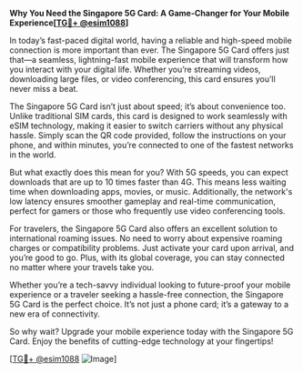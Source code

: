 **Why You Need the Singapore 5G Card: A Game-Changer for Your Mobile Experience[[TG💪+ @esim1088](https://t.me/s/esim1088)]**

In today’s fast-paced digital world, having a reliable and high-speed mobile connection is more important than ever. The Singapore 5G Card offers just that—a seamless, lightning-fast mobile experience that will transform how you interact with your digital life. Whether you’re streaming videos, downloading large files, or video conferencing, this card ensures you’ll never miss a beat.

The Singapore 5G Card isn’t just about speed; it’s about convenience too. Unlike traditional SIM cards, this card is designed to work seamlessly with eSIM technology, making it easier to switch carriers without any physical hassle. Simply scan the QR code provided, follow the instructions on your phone, and within minutes, you’re connected to one of the fastest networks in the world.

But what exactly does this mean for you? With 5G speeds, you can expect downloads that are up to 10 times faster than 4G. This means less waiting time when downloading apps, movies, or music. Additionally, the network's low latency ensures smoother gameplay and real-time communication, perfect for gamers or those who frequently use video conferencing tools.

For travelers, the Singapore 5G Card also offers an excellent solution to international roaming issues. No need to worry about expensive roaming charges or compatibility problems. Just activate your card upon arrival, and you’re good to go. Plus, with its global coverage, you can stay connected no matter where your travels take you.

Whether you’re a tech-savvy individual looking to future-proof your mobile experience or a traveler seeking a hassle-free connection, the Singapore 5G Card is the perfect choice. It’s not just a phone card; it’s a gateway to a new era of connectivity.

So why wait? Upgrade your mobile experience today with the Singapore 5G Card. Enjoy the benefits of cutting-edge technology at your fingertips! 

[[TG💪+ @esim1088](https://t.me/s/esim1088) ![Image](https://i.postimg.cc/Y0z9fWf4/image.png)]